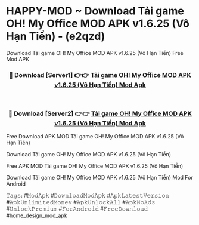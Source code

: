 # HAPPY-MOD ~ Download Tải game OH! My Office MOD APK v1.6.25 (Vô Hạn Tiền) - (e2qzd)
Download Tải game OH! My Office MOD APK v1.6.25 (Vô Hạn Tiền) Free Mod APK

<div align="center">
<h3>🔴 Download [Server1] 👉👉 <a href="https://apk-comot.site?title=Tải_game_OH!_My_Office_MOD_APK_v1.6.25_(Vô_Hạn_Tiền)">Tải game OH! My Office MOD APK v1.6.25 (Vô Hạn Tiền) Mod Apk</a></h3><br>

<h3>🔴 Download [Server2] 👉👉 <a href="https://apk-comot.site?title=Tải_game_OH!_My_Office_MOD_APK_v1.6.25_(Vô_Hạn_Tiền)">Tải game OH! My Office MOD APK v1.6.25 (Vô Hạn Tiền) Mod Apk</a></h3>
</div>


Free Download APK MOD Tải game OH! My Office MOD APK v1.6.25 (Vô Hạn Tiền)

Download Tải game OH! My Office MOD APK v1.6.25 (Vô Hạn Tiền) 

Free APK MOD Tải game OH! My Office MOD APK v1.6.25 (Vô Hạn Tiền) 

Download Tải game OH! My Office MOD APK v1.6.25 (Vô Hạn Tiền) Mod For Android

𝚃𝚊𝚐𝚜: #𝙼𝚘𝚍𝙰𝚙𝚔 #𝙳𝚘𝚠𝚗𝚕𝚘𝚊𝚍𝙼𝚘𝚍𝙰𝚙𝚔 #𝙰𝚙𝚔𝙻𝚊𝚝𝚎𝚜𝚝𝚅𝚎𝚛𝚜𝚒𝚘𝚗 #𝙰𝚙𝚔𝚄𝚗𝚕𝚒𝚖𝚒𝚝𝚎𝚍𝙼𝚘𝚗𝚎𝚢 #𝙰𝚙𝚔𝚄𝚗𝚕𝚘𝚌𝚔𝙰𝚕𝚕 #𝙰𝚙𝚔𝙽𝚘𝙰𝚍𝚜 #𝚄𝚗𝚕𝚘𝚌𝚔𝙿𝚛𝚎𝚖𝚒𝚞𝚖 #𝙵𝚘𝚛𝙰𝚗𝚍𝚛𝚘𝚒𝚍 #𝙵𝚛𝚎𝚎𝙳𝚘𝚠𝚗𝚕𝚘𝚊𝚍 #home_design_mod_apk